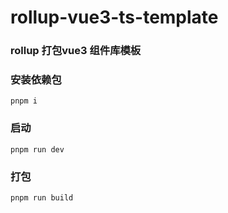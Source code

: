 # rollup-vue3-ts-template

### rollup 打包vue3 组件库模板


### 安装依赖包
```shell
pnpm i
```

### 启动
```shell
pnpm run dev
```

### 打包
``` shell
pnpm run build
```